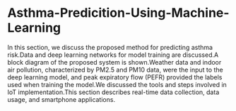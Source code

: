 # Asthma-Predicition-Using-Machine-Learning


In this section, we discuss the proposed method for predicting asthma risk.Data and deep learning networks for model training are discussed.A block diagram of the proposed system is shown.Weather data and indoor air pollution, characterized by PM2.5 and PM10 data, were the input to the deep learning model, and peak expiratory flow (PEFR) provided the labels used when training the model.We discussed the tools and steps involved in IoT implementation.This section describes real-time data collection, data usage, and smartphone applications.
